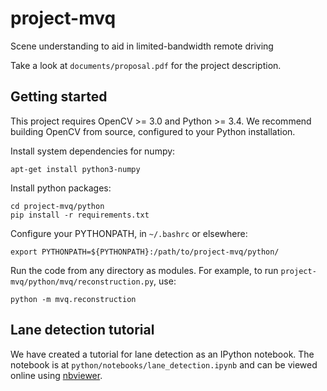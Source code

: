 # project-mvq
Scene understanding to aid in limited-bandwidth remote driving

Take a look at `documents/proposal.pdf` for the project description.

## Getting started
This project requires OpenCV >= 3.0 and Python >= 3.4. We recommend building
OpenCV from source, configured to your Python installation.

Install system dependencies for numpy:

    apt-get install python3-numpy

Install python packages:

    cd project-mvq/python
    pip install -r requirements.txt

Configure your PYTHONPATH, in `~/.bashrc` or elsewhere:

    export PYTHONPATH=${PYTHONPATH}:/path/to/project-mvq/python/

Run the code from any directory as modules. For example, to run
`project-mvq/python/mvq/reconstruction.py`, use:

    python -m mvq.reconstruction

## Lane detection tutorial
We have created a tutorial for lane detection as an IPython notebook. The notebook
is at `python/notebooks/lane_detection.ipynb` and can be viewed online using
[nbviewer](http://nbviewer.ipython.org/github/hmartiro/project-mvq/blob/master/python/notebooks/lane_detection.ipynb).

